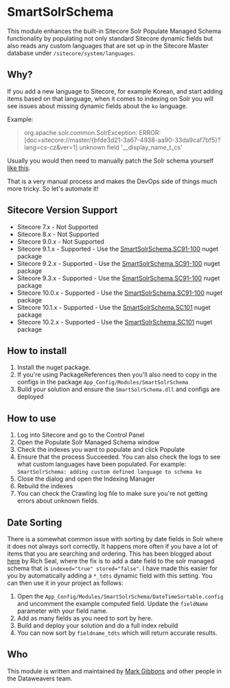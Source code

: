 # SmartSolrSchema

This module enhances the built-in Sitecore Solr Populate Managed Schema functionality by populating not only standard Sitecore dynamic fields but also reads any custom languages that are set up in the Sitecore Master database under `/sitecore/system/languages`.

## Why?

If you add a new language to Sitecore, for example Korean, and start adding items based on that language, when it comes to indexing on Solr you will see issues about missing dynamic fields about the `ko` language.

Example:

> org.apache.solr.common.SolrException: ERROR: [doc=sitecore://master/{bfde3d21-3a67-4938-aa90-33da9caf7bf5}?lang=cs-cz&ver=1] unknown field '__display_name_t_cs' 

Usually you would then need to manually patch the Solr schema yourself [like this](https://sitecore.stackexchange.com/a/2042/1278).

That is a very manual process and makes the DevOps side of things much more tricky. So let's automate it!

## Sitecore Version Support

* Sitecore 7.x - Not Supported
* Sitecore 8.x - Not Supported
* Sitecore 9.0.x - Not Supported
* Sitecore 9.1.x - Supported - Use the [SmartSolrSchema.SC91-100](https://www.nuget.org/packages/SmartSolrSchema.SC91-100) nuget package
* Sitecore 9.2.x - Supported - Use the [SmartSolrSchema.SC91-100](https://www.nuget.org/packages/SmartSolrSchema.SC91-100) nuget package
* Sitecore 9.3.x - Supported - Use the [SmartSolrSchema.SC91-100](https://www.nuget.org/packages/SmartSolrSchema.SC91-100) nuget package
* Sitecore 10.0.x - Supported - Use the [SmartSolrSchema.SC91-100](https://www.nuget.org/packages/SmartSolrSchema.SC91-100) nuget package
* Sitecore 10.1.x - Supported - Use the [SmartSolrSchema.SC101](https://www.nuget.org/packages/SmartSolrSchema.SC101) nuget package
* Sitecore 10.2.x - Supported - Use the [SmartSolrSchema.SC101](https://www.nuget.org/packages/SmartSolrSchema.SC101) nuget package

## How to install

1. Install the nuget package.
2. If you're using PackageReferences then you'll also need to copy in the configs in the package `App_Config/Modules/SmartSolrSchema`
3. Build your solution and ensure the `SmartSolrSchema.dll` and configs are deployed

## How to use

1. Log into Sitecore and go to the Control Panel
2. Open the Populate Solr Managed Schema window
3. Check the indexes you want to populate and click Populate
4. Ensure that the process Succeeded. You can also check the logs to see what custom languages have been populated. For example: `SmartSolrSchema: adding custom defined language to schema ko`
5. Close the dialog and open the Indexing Manager
6. Rebuild the indexes
7. You can check the Crawling log file to make sure you're not getting errors about unknown fields.

## Date Sorting

There is a somewhat common issue with sorting by date fields in Solr where it does not always sort correctly. It happens more often if you have a lot of items that you are searching and ordering.
This has been blogged about [here](https://www.sitecorenutsbolts.net/2014/11/06/Sitecore-Sorting-by-Date-with-SOLR/) by Rich Seal, where the fix is to add a date field to the solr managed schema that is `indexed="true" stored="false"`.
I have made this easier for you by automatically adding a `*_tdts` dynamic field with this setting. You can then use it in your project as follows:

1. Open the `App_Config/Modules/SmartSolrSchema/DateTimeSortable.config` and uncomment the example computed field. Update the `fieldName` parameter with your field name.
2. Add as many fields as you need to sort by here.
3. Build and deploy your solution and do a full index rebuild
4. You can now sort by `fieldname_tdts` which will return accurate results.

## Who

This module is written and maintained by [Mark Gibbons](https://github.com/markgibbons25) and other people in the Dataweavers team.